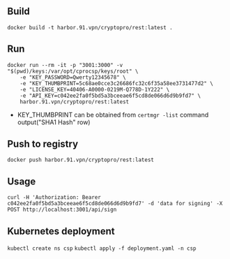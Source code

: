 ## Build

`docker build -t harbor.91.vpn/cryptopro/rest:latest .`

## Run

```
docker run --rm -it -p "3001:3000" -v "$(pwd)/keys:/var/opt/cprocsp/keys/root" \
    -e "KEY_PASSWORD=Qwerty12345678" \
    -e "KEY_THUMBPRINT=5c68ae0cce3c26686fc32c6f35a58ee3731477d2" \
    -e "LICENSE_KEY=40406-A0000-0219M-Q778D-1Y222" \
    -e "API_KEY=c042ee2fa0f5bd5a3bceeae6f5cd8de066d6d9b9fd7" \
    harbor.91.vpn/cryptopro/rest:latest
```

- KEY_THUMBPRINT can be obtained from `certmgr -list` command output("SHA1 Hash" row)

## Push to registry

`docker push harbor.91.vpn/cryptopro/rest:latest`

## Usage

`curl -H 'Authorization: Bearer c042ee2fa0f5bd5a3bceeae6f5cd8de066d6d9b9fd7' -d 'data for signing' -X POST http://localhost:3001/api/sign`

## Kubernetes deployment

`kubectl create ns csp`
`kubectl apply -f deployment.yaml -n csp`

